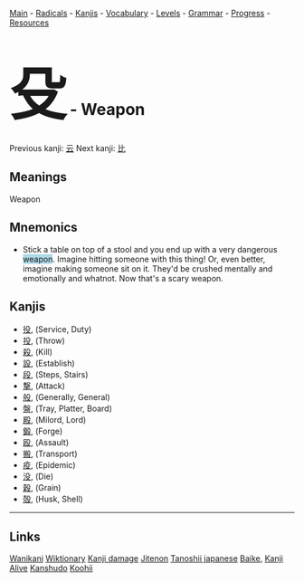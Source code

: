 <style> bigfont {font-size: 100px}</style>


[Main](../README.md) -
[Radicals](../radicals.md) -
[Kanjis](../kanjis.md) -
[Vocabulary](../vocabulary.md) -
[Levels](../levels.md) -
[Grammar](../grammar.md) - 
[Progress](../progress.md) -
[Resources](../resources.md)
# <bigfont> 殳</bigfont> - Weapon 

Previous kanji: [云](云.md) Next kanji: [比](比.md) 

## Meanings
 Weapon
## Mnemonics
 * Stick a table on top of a stool and you end up with a very dangerous <span style="background-color:#ADD8E6"> weapon</span>. Imagine hitting someone with this thing! Or, even better, imagine making someone sit on it. They'd be crushed mentally and emotionally and whatnot. Now that's a scary weapon.


## Kanjis
 * [役](../kanjis/役.md), (Service, Duty)
* [投](../kanjis/投.md), (Throw)
* [殺](../kanjis/殺.md), (Kill)
* [設](../kanjis/設.md), (Establish)
* [段](../kanjis/段.md), (Steps, Stairs)
* [撃](../kanjis/撃.md), (Attack)
* [般](../kanjis/般.md), (Generally, General)
* [盤](../kanjis/盤.md), (Tray, Platter, Board)
* [殿](../kanjis/殿.md), (Milord, Lord)
* [鍛](../kanjis/鍛.md), (Forge)
* [殴](../kanjis/殴.md), (Assault)
* [搬](../kanjis/搬.md), (Transport)
* [疫](../kanjis/疫.md), (Epidemic)
* [没](../kanjis/没.md), (Die)
* [穀](../kanjis/穀.md), (Grain)
* [殻](../kanjis/殻.md), (Husk, Shell)



---


## Links 


[Wanikani](https://www.wanikani.com/kanji/殳)
[Wiktionary](https://en.wiktionary.org/wiki/殳)
[Kanji damage](http://www.kanjidamage.com/kanji/search?utf8=✓&q=殳)
[Jitenon](https://jitenon.com/kanji/殳)
[Tanoshii japanese](https://www.tanoshiijapanese.com/dictionary/kanji.cfm?k=殳)
[Baike](https://baike.baidu.com/item/殳),
[Kanji Alive](https://app.kanjialive.com/殳)
[Kanshudo](https://www.kanshudo.com/searchmn?q=殳)
[Koohii](https://kanji.koohii.com/study/kanji/殳)
